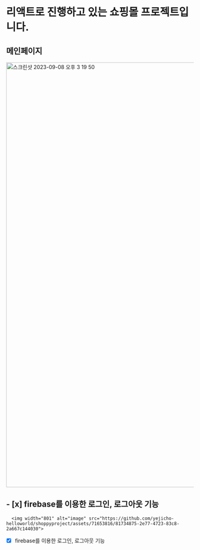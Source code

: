 # 리액트로 진행하고 있는 쇼핑몰 프로젝트입니다.

## 메인페이지
<img width="1142" alt="스크린샷 2023-09-08 오후 3 19 50" src="https://github.com/yejicho-helloworld/shoppyproject/assets/71653816/13b9504c-4f25-40e1-bf15-a9545809b958">

## - [x] firebase를 이용한 로그인, 로그아웃 기능
      <img width="801" alt="image" src="https://github.com/yejicho-helloworld/shoppyproject/assets/71653816/81734875-2e77-4723-83c8-2a667c144030">
 
- [x] firebase를 이용한 로그인, 로그아웃 기능

